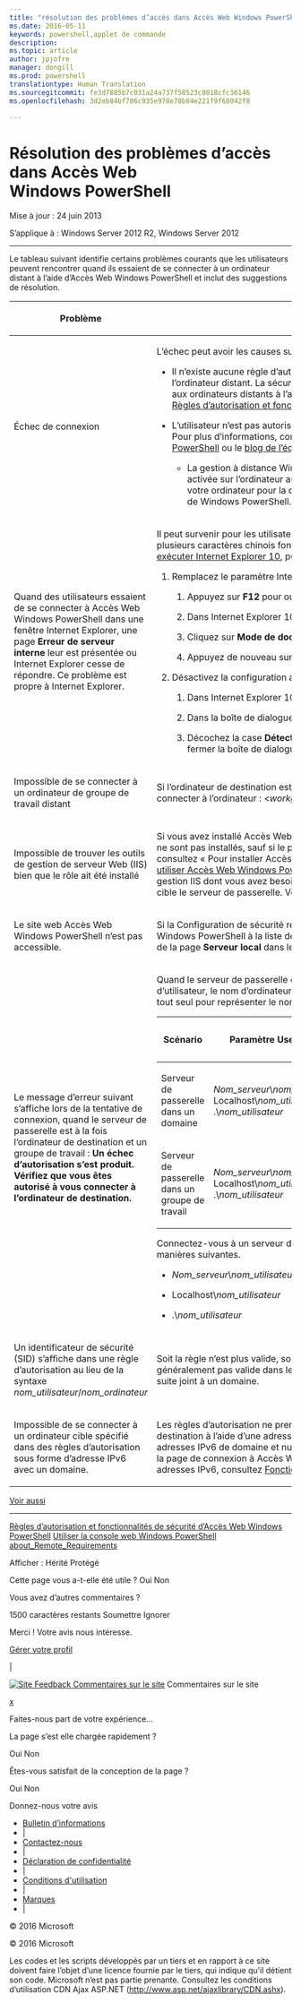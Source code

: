 ```yaml
---
title: "résolution des problèmes d’accès dans Accès Web Windows PowerShell"
ms.date: 2016-05-11
keywords: powershell,applet de commande
description: 
ms.topic: article
author: jpjofre
manager: dongill
ms.prod: powershell
translationtype: Human Translation
ms.sourcegitcommit: fe3d7885b7c031a24a737f58523c8018cfc36146
ms.openlocfilehash: 3d2eb84bf706c935e978e78b84e221f9f68042f8

---
```


#  Résolution des problèmes d’accès dans Accès Web Windows PowerShell

Mise à jour : 24 juin 2013

S’applique à : Windows Server 2012 R2, Windows Server 2012

<a href="" id="BKMK_trouble"></a>

------------------------------------------------------------------------

Le tableau suivant identifie certains problèmes courants que les utilisateurs peuvent rencontrer quand ils essaient de se connecter à un ordinateur distant à l’aide d’Accès Web Windows PowerShell et inclut des suggestions de résolution.

<table>
<colgroup>
<col width="50%" />
<col width="50%" />
</colgroup>
<thead>
<tr class="header">
<th><p>Problème</p></th>
<th><p>Cause possible et solution</p></th>
</tr>
</thead>
<tbody>
<tr class="odd">
<td><p>Échec de connexion</p></td>
<td><p>L’échec peut avoir les causes suivantes.</p>
<ul>
<li><p>Il n’existe aucune règle d’autorisation qui autorise l’utilisateur à accéder à l’ordinateur, ni configuration de session spécifique sur l’ordinateur distant. La sécurité d’Accès Web Windows PowerShell est restrictive ; les utilisateurs doivent recevoir un accès explicite aux ordinateurs distants à l’aide de règles d’autorisation. Pour plus d’informations sur la création de règles d’autorisation, consultez <a href="https://technet.microsoft.com/en-us/library/dn282394(v=ws.11).aspx">Règles d’autorisation et fonctionnalités de sécurité d’Accès Web Windows PowerShell</a> dans ce guide.</p></li>
<li><p>L’utilisateur n’est pas autorisé à accéder à l’ordinateur de destination. Cet accès est déterminé par des listes de contrôle d’accès. Pour plus d’informations, consultez « Connexion à Accès Web Windows PowerShell » dans <a href="https://technet.microsoft.com/en-us/library/hh831417(v=ws.11).aspx">Utiliser la console web Windows PowerShell</a> ou le <a href="https://msdn.microsoft.com/library/windows/desktop/ee706585.aspx">blog de l’équipe Windows PowerShell</a>.</p>
<ul>
<li><p>La gestion à distance Windows PowerShell n’est peut-être pas activée sur l’ordinateur de destination. Vérifiez qu’elle est activée sur l’ordinateur auquel l’utilisateur essaie de se connecter. Pour plus d’informations, consultez « Comment configurer votre ordinateur pour la communication à distance » dans <a href="https://technet.microsoft.com/library/dd315349.aspx">about_Remote_Requirements</a> dans les rubriques d’aide conceptuelle de Windows PowerShell.</p></li>
</ul></li>
</ul></td>
</tr>
<tr class="even">
<td><p>Quand des utilisateurs essaient de se connecter à Accès Web Windows PowerShell dans une fenêtre Internet Explorer, une page <strong>Erreur de serveur interne</strong> leur est présentée ou Internet Explorer cesse de répondre. Ce problème est propre à Internet Explorer.</p></td>
<td><p>Il peut survenir pour les utilisateurs qui se sont connectés avec un nom de domaine contenant des caractères chinois ou si un ou plusieurs caractères chinois font partie du nom du serveur de passerelle. Pour contourner ce problème, l’utilisateur doit <a href="http://ie.microsoft.com/testdrive/info/downloads/Default.html">installer et exécuter Internet Explorer 10</a>, puis effectuer les étapes suivantes.</p>
<ol>
<li><p>Remplacez le paramètre Internet Explorer <strong>Mode de document</strong> par <strong>Normes Internet Explorer 10</strong>.</p>
<ol>
<li><p>Appuyez sur <strong>F12</strong> pour ouvrir la console Outils de développement.</p></li>
<li><p>Dans Internet Explorer 10, cliquez sur <strong>Mode navigateur</strong>, puis sélectionnez <strong>Internet Explorer 10</strong>.</p></li>
<li><p>Cliquez sur <strong>Mode de document</strong>, puis sur <strong>Normes Internet Explorer 10</strong>.</p></li>
<li><p>Appuyez de nouveau sur <strong>F12</strong> pour fermer la console Outils de développement.</p></li>
</ol></li>
<li><p>Désactivez la configuration automatique du proxy.</p>
<ol>
<li><p>Dans Internet Explorer 10, cliquez sur <strong>Outils</strong>, puis sur <strong>Options Internet</strong>.</p></li>
<li><p>Dans la boîte de dialogue <strong>Options Internet</strong>, sous l’onglet <strong>Connexions</strong>, cliquez sur <strong>Paramètres réseau</strong>.</p></li>
<li><p>Décochez la case <strong>Détecter automatiquement les paramètres de connexion</strong>. Cliquez sur <strong>OK</strong>, puis de nouveau sur <strong>OK</strong> pour fermer la boîte de dialogue <strong>Options Internet</strong>.</p></li>
</ol></li>
</ol></td>
</tr>
<tr class="odd">
<td><p>Impossible de se connecter à un ordinateur de groupe de travail distant</p></td>
<td><p>Si l’ordinateur de destination est membre d’un groupe de travail, utilisez la syntaxe suivante pour fournir votre nom d’utilisateur et vous connecter à l’ordinateur : &lt;<em>workgroup_name</em>&gt;\&lt;<em>user_name</em>&gt;</p></td>
</tr>
<tr class="even">
<td><p>Impossible de trouver les outils de gestion de serveur Web (IIS) bien que le rôle ait été installé</p></td>
<td><p>Si vous avez installé Accès Web Windows PowerShell à l’aide de l’applet de commande <span class="code">Install-WindowsFeature</span>, les outils de gestion ne sont pas installés, sauf si le paramètre <span class="code">IncludeManagementTools</span> est ajouté à l’applet de commande. Pour obtenir un exemple, consultez « Pour installer Accès Web Windows PowerShell à l’aide des applets de commande Windows PowerShell » dans <a href="https://technet.microsoft.com/en-us/library/hh831611(v=ws.11).aspx">Installer et utiliser Accès Web Windows PowerShell</a>. Vous pouvez ajouter la console du Gestionnaire des services Internet et d’autres outils de gestion IIS dont vous avez besoin en sélectionnant les outils dans une session de l’Assistant Ajout de rôles et de fonctionnalités qui cible le serveur de passerelle. Vous pouvez ouvrir l’Assistant Ajout de rôles et de fonctionnalités à partir du Gestionnaire de serveur.</p></td>
</tr>
<tr class="odd">
<td><p>Le site web Accès Web Windows PowerShell n’est pas accessible.</p></td>
<td><p>Si la Configuration de sécurité renforcée est activée dans Internet Explorer (IE ESC), vous pouvez ajouter le site web Accès Web Windows PowerShell à la liste des sites de confiance ou désactiver IE ESC. Vous pouvez désactiver IE ESC dans la vignette <strong>Propriétés</strong> de la page <strong>Serveur local</strong> dans le Gestionnaire de serveur.</p></td>
</tr>
<tr class="even">
<td><p>Le message d’erreur suivant s’affiche lors de la tentative de connexion, quand le serveur de passerelle est à la fois l’ordinateur de destination et un groupe de travail : <strong>Un échec d’autorisation s’est produit. Vérifiez que vous êtes autorisé à vous connecter à l’ordinateur de destination.</strong></p></td>
<td><p>Quand le serveur de passerelle est également le serveur de destination, et qu’il se trouve dans un groupe de travail, spécifiez le nom d’utilisateur, le nom d’ordinateur et le nom du groupe d’utilisateurs comme indiqué dans le tableau suivant. N’utilisez pas de point (.) tout seul pour représenter le nom de l’ordinateur.</p>
<div>
<table>
<colgroup>
<col width="20%" />
<col width="20%" />
<col width="20%" />
<col width="20%" />
<col width="20%" />
</colgroup>
<thead>
<tr class="header">
<th><p>Scénario</p></th>
<th><p>Paramètre UserName</p></th>
<th><p>Paramètre UserGroup</p></th>
<th><p>Paramètre ComputerName</p></th>
<th><p>Paramètre ComputerGroup</p></th>
</tr>
</thead>
<tbody>
<tr class="odd">
<td><p>Serveur de passerelle dans un domaine</p></td>
<td><p><em>Nom_serveur</em>\<em>nom_utilisateur</em>, Localhost\<em>nom_utilisateur</em> ou .\<em>nom_utilisateur</em></p></td>
<td><p><em>Nom_serveur</em>\<em>groupe_utilisateurs</em>, Localhost\<em>groupe_utilisateurs</em> ou .\<em>groupe_utilisateurs</em></p></td>
<td><p>Nom complet du serveur de passerelle ou Localhost</p></td>
<td><p><em>Nom_serveur</em>\<em>groupe_ordinateurs</em>, Localhost\<em>groupe_ordinateurs</em> ou .\<em>groupe_ordinateurs</em></p></td>
</tr>
<tr class="even">
<td><p>Serveur de passerelle dans un groupe de travail</p></td>
<td><p><em>Nom_serveur</em>\<em>nom_utilisateur</em>, Localhost\<em>nom_utilisateur</em> ou .\<em>nom_utilisateur</em></p></td>
<td><p><em>Nom_serveur</em>\<em>groupe_utilisateurs</em>, Localhost\<em>groupe_utilisateurs</em> ou .\<em>groupe_utilisateurs</em></p></td>
<td><p>Nom du serveur</p></td>
<td><p><em>Nom_serveur</em>\<em>groupe_ordinateurs</em>, Localhost\<em>groupe_ordinateurs</em> ou .\<em>groupe_ordinateurs</em></p></td>
</tr>
</tbody>
</table>
</div>
<p>Connectez-vous à un serveur de passerelle en tant qu’ordinateur cible à l’aide d’informations d’identification formatées de l’une des manières suivantes.</p>
<ul>
<li><p><em>Nom_serveur</em>\<em>nom_utilisateur</em></p></li>
<li><p>Localhost\<em>nom_utilisateur</em></p></li>
<li><p>.\<em>nom_utilisateur</em></p></li>
</ul></td>
</tr>
<tr class="odd">
<td><p>Un identificateur de sécurité (SID) s’affiche dans une règle d’autorisation au lieu de la syntaxe <em>nom_utilisateur</em>/<em>nom_ordinateur</em> </p></td>
<td><p>Soit la règle n’est plus valide, soit la requête des services de domaine Active Directory a échoué. Une règle d’autorisation n’est généralement pas valide dans les scénarios où le serveur de passerelle était à un moment donné dans un groupe de travail, puis par la suite joint à un domaine.</p></td>
</tr>
<tr class="even">
<td><p>Impossible de se connecter à un ordinateur cible spécifié dans des règles d’autorisation sous forme d’adresse IPv6 avec un domaine.</p></td>
<td><p>Les règles d’autorisation ne prennent pas en charge une adresse IPv6 sous forme de nom de domaine. Pour spécifier un ordinateur de destination à l’aide d’une adresse IPv6, utilisez l’adresse IPv6 d’origine (qui contient des deux-points) dans la règle d’autorisation. Les adresses IPv6 de domaine et numériques (avec des signes deux-points) sont prises en charge en tant que nom d’ordinateur cible dans la page de connexion à Accès Web Windows PowerShell, mais pas dans les règles d’autorisation. Pour plus d’informations sur les adresses IPv6, consultez <a href="https://technet.microsoft.com/library/cc781672.aspx">Fonctionnement d’IPv6</a>.</p></td>
</tr>
</tbody>
</table>

<a href="javascript:void(0)" class="LW_CollapsibleArea_TitleAhref" title="Collapse"><span class="cl_CollapsibleArea_expanding LW_CollapsibleArea_Img"></span><span class="LW_CollapsibleArea_Title">Voir aussi</span></a>
<a href="/en-us/library/dn282395(v=ws.11).aspx#Anchor_1" class="LW_CollapsibleArea_Anchor_Img" title="Right-click to copy and share the link for this section"></a>

------------------------------------------------------------------------

[Règles d’autorisation et fonctionnalités de sécurité d’Accès Web Windows PowerShell](https://technet.microsoft.com/en-us/library/dn282394(v=ws.11).aspx)
[Utiliser la console web Windows PowerShell](https://technet.microsoft.com/en-us/library/hh831417(v=ws.11).aspx)
[about_Remote_Requirements](https://technet.microsoft.com/library/dd315349.aspx)

<span>Afficher :</span> Hérité Protégé

<span class="stdr-votetitle">Cette page vous a-t-elle été utile ?</span>
Oui Non

Vous avez d’autres commentaires ?

<span class="stdr-count"><span class="stdr-charcnt">1500</span> caractères restants</span> Soumettre Ignorer

<span class="stdr-thankyou">Merci !</span> <span class="stdr-appreciate">Votre avis nous intéresse.</span>

[Gérer votre profil](https://social.technet.microsoft.com/profile)

|

<a href="javascript:void(0)" id="SiteFeedbackLinkOpener"><span id="FeedbackButton" class="FeedbackButton clip20x21"> <img src="https://i-technet.sec.s-msft.com/Areas/Epx/Content/Images/ImageSprite.png?v=635975720914499532" alt="Site Feedback" id="feedBackImg" class="cl_footer_feedback_icon" /> </span> Commentaires sur le site</a> Commentaires sur le site

<a href="javascript:void(0)" id="SiteFeedbackLinkCloser">x</a>

Faites-nous part de votre expérience...

La page s’est elle chargée rapidement ?

<span> Oui<span> </span></span> <span> Non<span> </span></span>

Êtes-vous satisfait de la conception de la page ?

<span> Oui<span> </span></span> <span> Non<span> </span></span>

Donnez-nous votre avis

-   [Bulletin d’informations](https://technet.microsoft.com/cc543196.aspx)
-   |
-   [Contactez-nous](https://technet.microsoft.com/cc512759.aspx)
-   |
-   [Déclaration de confidentialité](https://privacy.microsoft.com/privacystatement)
-   |
-   [Conditions d'utilisation](https://technet.microsoft.com/cc300389.aspx)
-   |
-   [Marques](https://www.microsoft.com/en-us/legal/intellectualproperty/Trademarks/)
-   |

© 2016 Microsoft

© 2016 Microsoft

Les codes et les scripts développés par un tiers et en rapport à ce site doivent faire l’objet d’une licence fournie par le tiers, qui indique qu’il détient son code. Microsoft n’est pas partie prenante. Consultez les conditions d’utilisation CDN Ajax ASP.NET (http://www.asp.net/ajaxlibrary/CDN.ashx).
<img src="https://m.webtrends.com/dcsjwb9vb00000c932fd0rjc7_5p3t/njs.gif?dcsuri=/nojavascript&amp;WT.js=No" alt="DCSIMG" id="Img1" width="1" height="1" />




<!--HONumber=Oct16_HO1-->



